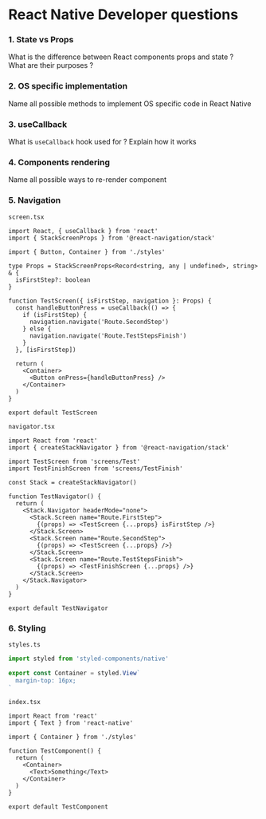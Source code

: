 # React Native Developer questions

### 1. State vs Props
What is the difference between React components props and state ?<br />
What are their purposes ?

### 2. OS specific implementation
Name all possible methods to implement OS specific code in React Native

### 3. useCallback
What is `useCallback` hook used for ? Explain how it works

### 4. Components rendering
Name all possible ways to re-render component

### 5. Navigation
`screen.tsx`
```tsx
import React, { useCallback } from 'react'
import { StackScreenProps } from '@react-navigation/stack'

import { Button, Container } from './styles'

type Props = StackScreenProps<Record<string, any | undefined>, string> & {
  isFirstStep?: boolean
}

function TestScreen({ isFirstStep, navigation }: Props) {
  const handleButtonPress = useCallback(() => {
    if (isFirstStep) {
      navigation.navigate('Route.SecondStep')
    } else {
      navigation.navigate('Route.TestStepsFinish')
    }
  }, [isFirstStep])

  return (
    <Container>
      <Button onPress={handleButtonPress} />
    </Container>
  )
}

export default TestScreen
```
`navigator.tsx`
```tsx
import React from 'react'
import { createStackNavigator } from '@react-navigation/stack'

import TestScreen from 'screens/Test'
import TestFinishScreen from 'screens/TestFinish'

const Stack = createStackNavigator()

function TestNavigator() {
  return (
    <Stack.Navigator headerMode="none">
      <Stack.Screen name="Route.FirstStep">
        {(props) => <TestScreen {...props} isFirstStep />}
      </Stack.Screen>
      <Stack.Screen name="Route.SecondStep">
        {(props) => <TestScreen {...props} />}
      </Stack.Screen>
      <Stack.Screen name="Route.TestStepsFinish">
        {(props) => <TestFinishScreen {...props} />}
      </Stack.Screen>
    </Stack.Navigator>
  )
}

export default TestNavigator
```

### 6. Styling
`styles.ts`
```ts
import styled from 'styled-components/native'

export const Container = styled.View`
  margin-top: 16px;
`
```
`index.tsx`
```tsx
import React from 'react'
import { Text } from 'react-native'

import { Container } from './styles'

function TestComponent() {
  return (
    <Container>
      <Text>Something</Text>
    </Container>
  )
}

export default TestComponent
```
